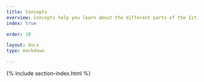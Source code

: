 ```yaml
---
title: Concepts
overview: Concepts help you learn about the different parts of the Istio system and the abstractions it uses.
index: true

order: 10

layout: docs
type: markdown

---
```


{% include section-index.html %}
